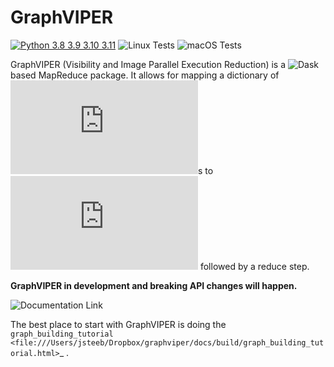 # GraphVIPER

[![Python 3.8 3.9 3.10 3.11](https://img.shields.io/badge/python-3.8%20%7C%203.9%20%7C%203.10%20%7C%203.11-blue)](https://www.python.org/downloads/release/python-380/)
![Linux Tests](https://github.com/casangi/astrohack/actions/workflows/python-testing-linux.yml/badge.svg)
![macOS Tests](https://github.com/casangi/astrohack/actions/workflows/python-testing-macos.yml/badge.svg)

GraphVIPER (Visibility and Image Parallel Execution Reduction) is a ![Dask](https://docs.dask.org/) based MapReduce package. It allows for mapping a dictionary of ![xarray.Dataset](https://docs.xarray.dev/en/stable/generated/xarray.Dataset.html)s to ![Dask graph nodes](https://docs.dask.org/en/latest/graphs.html) followed by a reduce step.

**GraphVIPER in development and breaking API changes will happen.**

![Documentation Link](https://graphviper.readthedocs.io/en/latest)

The best place to start with GraphVIPER is doing the `graph_building_tutorial <file:///Users/jsteeb/Dropbox/graphviper/docs/build/graph_building_tutorial.html>`_ .

### 


